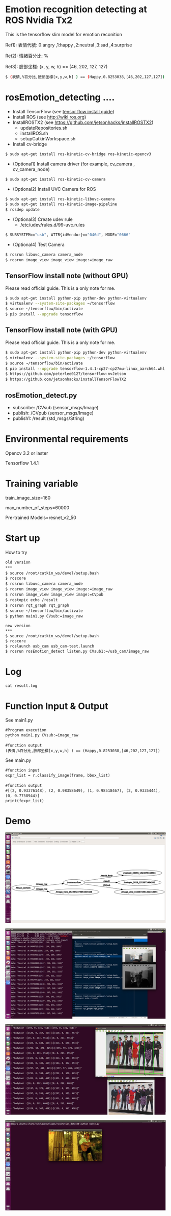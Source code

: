 
# Emotion recognition detecting at ROS Nvidia Tx2
This is the tensorflow slim model for emotion reconition

Ret1):  表情代號: 0:angry ,1:happy  ,2:neutral ,3:sad ,4:surprise

Ret2):  情緒百分比: %

Ret3):  臉部坐標:  (x, y, w, h) == (46, 202, 127, 127)

```bash
$ (表情,%百分比,臉部坐標[x,y,w,h] ) == (Happy,0.8253038,[46,202,127,127])
```

rosEmotion_detecting ....
=========================

- Install TensorFlow (see [tensor flow install guide](https://www.tensorflow.org/install/install_linux))
- Install ROS (see http://wiki.ros.org)
- InstallROSTX2 (see https://github.com/jetsonhacks/installROSTX2)
    - updateRepositories.sh
    - installROS.sh
    - setupCatkinWorkspace.sh
- Install cv-bridge

```bash
$ sudo apt-get install ros-kinetic-cv-bridge ros-kinetic-opencv3
```

- (Optional1) Install camera driver (for example, cv_camera , cv_camera_node)

```bash
$ sudo apt-get install ros-kinetic-cv-camera
```

- (Optional2) Install UVC Camera for ROS
```bash
$ sudo apt-get install ros-kinetic-libuvc-camera
$ sudo apt-get install ros-kinetic-image-pipeline
$ rosdep update
```

- (Optional3) Create udev rule
    - /etc/udev/rules.d/99-uvc.rules
```bash
$ SUBSYSTEM=="usb", ATTR{idVendor}=="046d", MODE="0666"
```

- (Optional4) Test Camera
```bash
$ rosrun libuvc_camera camera_node
$ rosrun image_view image_view image:=image_raw
```

TensorFlow install note (without GPU)
-------------------------------------------
Please read official guide. This is a only note for me.

```bash
$ sudo apt-get install python-pip python-dev python-virtualenv
$ virtualenv --system-site-packages ~/tensorflow
$ source ~/tensorflow/bin/activate
$ pip install --upgrade tensorflow
```


TensorFlow install note (with GPU)
-------------------------------------------
Please read official guide. This is a only note for me.

```bash
$ sudo apt-get install python-pip python-dev python-virtualenv
$ virtualenv --system-site-packages ~/tensorflow
$ source ~/tensorflow/bin/activate
$ pip install --upgrade tensorflow-1.4.1-cp27-cp27mu-linux_aarch64.whl
$ https://github.com/peterlee0127/tensorflow-nvJetson
$ https://github.com/jetsonhacks/installTensorFlowTX2
```


rosEmotion_detect.py
--------------------
* subscribe: /CVsub  (sensor_msgs/Image)
* publish:   /CVpub  (sensor_msgs/Image)
* publish1:  /result (std_msgs/String)



# Environmental requirements
Opencv 3.2 or laster

Tensorflow 1.4.1

# Training variable
train_image_size=160 

max_number_of_steps=60000 

Pre-trained Models=resnet_v2_50

# Start up
How to try

```bash
old version
***
$ source /root/catkin_ws/devel/setup.bash
$ roscore
$ rosrun libuvc_camera camera_node
$ rosrun image_view image_view image:=image_raw
$ rosrun image_view image_view image:=CVpub
$ rostopic echo /result
$ rosrun rqt_graph rqt_graph
$ source ~/tensorflow/bin/activate
$ python main1.py CVsub:=image_raw
```

```
new version
***
$ source /root/catkin_ws/devel/setup.bash
$ roscore
$ roslaunch usb_cam usb_cam-test.launch
$ rosrun rosEmotion_detect listen.py CVsub1:=/usb_cam/image_raw
```

# Log
```
cat result.log
```

# Function Input & Output

See main1.py



```
#Program execution
python main1.py CVsub:=image_raw

#function output
(表情,%百分比,臉部坐標[x,y,w,h] ) == (Happy,0.8253038,[46,202,127,127])
```

See main.py

```
#function input
expr_list = r.classify_image(frame, bbox_list)

#function output
#[(2, 0.93376148), (2, 0.98358649), (1, 0.98518467), (2, 0.9335444), (0, 0.7758944)]
print(fexpr_list)
```


# Demo
![Total Ros Structure](./src/data/rqtGraph1.png)

![Partical Detailed Demo](./src/data/rostopic.png)

![Partical Detailed Demo](./src/data/demo4.png)

![Partical Detailed Demo](./src/data/demo5.png)

